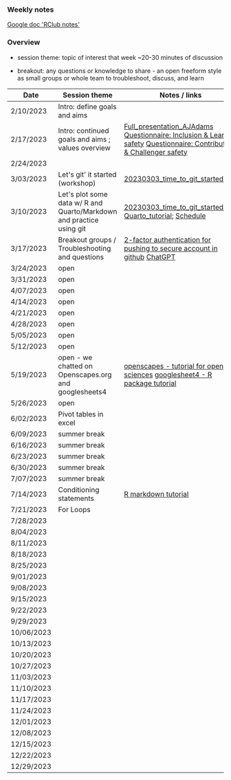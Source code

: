 
### Weekly notes

[Google doc 'RClub notes'](https://docs.google.com/document/d/1GUsOQuJMXRzpZvLr3HEpvebn89N68-yiJ6DLGUqgCDw/edit#heading=h.h0u7p7xqrbkk)

### Overview

* session theme: topic of interest that week ~20-30 minutes of discussion

* breakout: any questions or knowledge to share - an open freeform style as small groups or whole team to troubleshoot, discuss, and learn


| Date        |             Session theme                   |    Notes / links   |  
| ----------- |               -----------                   |    -----------     |  
| 2/10/2023   |      Intro: define goals and aims           |                    |
| 2/17/2023   | Intro: continued goals and aims ; values overview |  [Full_presentation_AJAdams](https://github.com/SamGurr/RClub_practice/blob/main/onboarding/assets/PsychSafetyNOAA.pdf.pdf) [Questionnaire: Inclusion & Learner safety](https://github.com/SamGurr/RClub_practice/blob/main/onboarding/assets/psych_safety_questionnaire_1.jpg)  [Questionnaire: Contributor & Challenger safety](https://github.com/SamGurr/RClub_practice/blob/main/onboarding/assets/psych_safety_questionnaire_2.jpg)   |
| 2/24/2023   |                <add here>                   |      <add here>    |
| 3/03/2023   |       Let's git' it started (workshop)      |   [20230303_time_to_git_started.md](https://github.com/SamGurr/RClub/blob/main/sessions/3_3_2023_Git_workshop/20230303_time_to_git_started.md)    |
| 3/10/2023   | Let's plot some data w/ R and Quarto/Markdown and practice using git |   [20230303_time_to_git_started.md](https://github.com/SamGurr/RClub/blob/main/sessions/3_3_2023_Git_workshop/20230303_time_to_git_started.md); [Quarto_tutorial](https://quarto.org/docs/tools/rstudio.html); [Schedule](https://docs.google.com/document/d/1rIQIAo8KMlhF1Zw4H24NxqVUP3jxRBB9deLHJMbyGP0/edit?pli=1) |
| 3/17/2023   |       Breakout groups / Troubleshooting and questions           |      [2-factor authentication for pushing to secure account in github](https://docs.github.com/en/authentication/keeping-your-account-and-data-secure/creating-a-personal-access-token) [ChatGPT](https://chat.openai.com/)    |
| 3/24/2023   |       open                                  |      <add here>    |
| 3/31/2023   |       open                                  |      <add here>    |
| 4/07/2023   |       open                                  |      <add here>    |
| 4/14/2023   |       open                                  |      <add here>    |
| 4/21/2023   |       open                                  |      <add here>    |
| 4/28/2023   |       open                                  |      <add here>    |
| 5/05/2023   |       open                                  |      <add here>    |
| 5/12/2023   |       open                                  |      <add here>    |
| 5/19/2023   |       open - we chatted on Openscapes.org  and googlesheets4  |    [openscapes - tutorial for open sciences](https://openscapes.github.io/series/core-lessons/) [googlesheet4 - R package tutorial](https://github.com/rstudio/cheatsheets/blob/main/data-import.pdf)   |
| 5/26/2023   |       open                                  |      <add here>    |
| 6/02/2023   |     Pivot tables in excel                   |      <add here>    |
| 6/09/2023   |               summer break                  |      <add here>    |
| 6/16/2023   |               summer break                  |      <add here>    |
| 6/23/2023   |               summer break                  |      <add here>    |
| 6/30/2023   |               summer break                  |      <add here>    |
| 7/07/2023   |               summer break                  |      <add here>    |
| 7/14/2023   |               Conditioning statements       |   [R markdown tutorial](https://github.com/SamGurr/RClub/blob/main/sessions/7_14_2023_If_Else/20230714_If_Else_RClub.Rmd)     |
| 7/21/2023   |               For Loops                     |      <add here>    |
| 7/28/2023   |                <add here>                   |      <add here>    |
| 8/04/2023   |                <add here>                   |      <add here>    |
| 8/11/2023   |                <add here>                   |      <add here>    |
| 8/18/2023   |                <add here>                   |      <add here>    |
| 8/25/2023   |                <add here>                   |      <add here>    |
| 9/01/2023   |                <add here>                   |      <add here>    |
| 9/08/2023   |                <add here>                   |      <add here>    |
| 9/15/2023   |                <add here>                   |      <add here>    |
| 9/22/2023   |                <add here>                   |      <add here>    |
| 9/29/2023   |                <add here>                   |      <add here>    |
| 10/06/2023  |                <add here>                   |      <add here>    |
| 10/13/2023  |                <add here>                   |      <add here>    |
| 10/20/2023  |                <add here>                   |      <add here>    |
| 10/27/2023  |                <add here>                   |      <add here>    |
| 11/03/2023  |                <add here>                   |      <add here>    |
| 11/10/2023  |                <add here>                   |      <add here>    |
| 11/17/2023  |                <add here>                   |      <add here>    |
| 11/24/2023  |                <add here>                   |      <add here>    |
| 12/01/2023  |                <add here>                   |      <add here>    |
| 12/08/2023  |                <add here>                   |      <add here>    |
| 12/15/2023  |                <add here>                   |      <add here>    |
| 12/22/2023  |                <add here>                   |      <add here>    |
| 12/29/2023  |                <add here>                   |      <add here>    |
